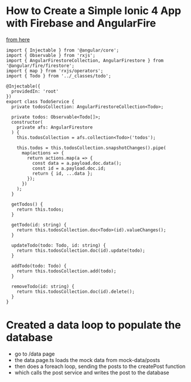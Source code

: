 # How to Create a Simple Ionic 4 App with Firebase and AngularFire
[from here](https://devdactic.com/ionic-4-firebase-angularfire/)

```
import { Injectable } from '@angular/core';
import { Observable } from 'rxjs';
import { AngularFirestoreCollection, AngularFirestore } from '@angular/fire/firestore';
import { map } from 'rxjs/operators';
import { Todo } from '../_classes/todo';

@Injectable({
  providedIn: 'root'
})
export class TodoService {
  private todosCollection: AngularFirestoreCollection<Todo>;
 
  private todos: Observable<Todo[]>;
  constructor(
    private afs: AngularFirestore
  ) { 
    this.todosCollection = afs.collection<Todo>('todos');

    this.todos = this.todosCollection.snapshotChanges().pipe(
      map(actions => {
        return actions.map(a => {      
          const data = a.payload.doc.data();
          const id = a.payload.doc.id;
          return { id, ...data };
        });
      })
    );
  }

  getTodos() {
    return this.todos;
  }
 
  getTodo(id: string) {
    return this.todosCollection.doc<Todo>(id).valueChanges();
  }
 
  updateTodo(todo: Todo, id: string) {
    return this.todosCollection.doc(id).update(todo);
  }
 
  addTodo(todo: Todo) {
    return this.todosCollection.add(todo);
  }
 
  removeTodo(id: string) {
    return this.todosCollection.doc(id).delete();
  }  
}
```
# Created a data loop to populate the database

- go to /data page
- the data.page.ts loads the mock data from mock-data/posts
- then does a foreach loop, sending the posts to the createPost function
- which calls the post service and writes the post to the database
